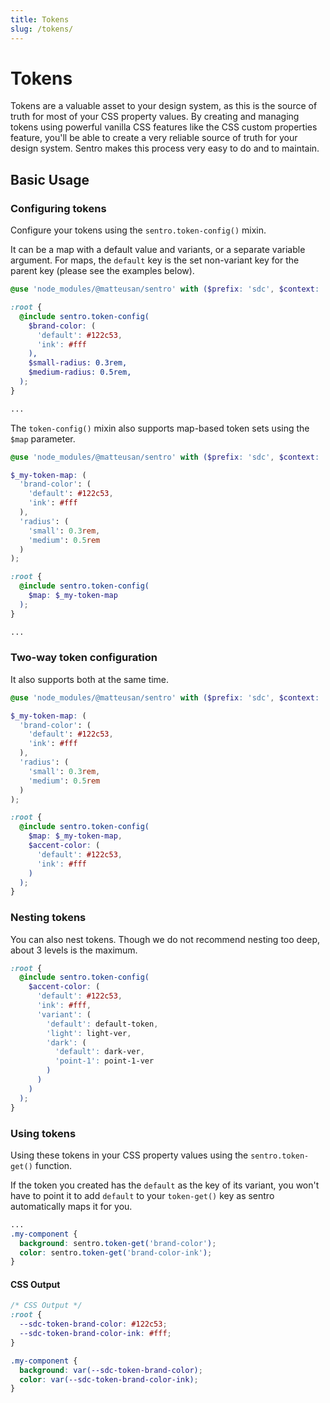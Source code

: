 ```yaml
---
title: Tokens
slug: /tokens/
---
```


# Tokens

Tokens are a valuable asset to your design system, as this is the source of truth for most of your CSS property values.
By creating and managing tokens using powerful vanilla CSS features like the CSS custom properties feature, you'll be
able to create a very reliable source of truth for your design system. Sentro makes this process very easy to do and to
maintain.

## Basic Usage
### Configuring tokens
Configure your tokens using the `sentro.token-config()` mixin.

It can be a map with a default value and variants, or a separate variable argument.  For maps, the `default` key is the set non-variant key for the parent key (please see the examples below).

```scss
@use 'node_modules/@matteusan/sentro' with ($prefix: 'sdc', $context: 'token');

:root {
  @include sentro.token-config(
    $brand-color: (
      'default': #122c53,
      'ink': #fff
    ),
    $small-radius: 0.3rem,
    $medium-radius: 0.5rem,
  );
}

...
```

The `token-config()` mixin also supports map-based token sets using the `$map` parameter.

```scss
@use 'node_modules/@matteusan/sentro' with ($prefix: 'sdc', $context: 'token');

$_my-token-map: (
  'brand-color': (
    'default': #122c53,
    'ink': #fff
  ),
  'radius': (
    'small': 0.3rem,
    'medium': 0.5rem
  )
);

:root {
  @include sentro.token-config(
    $map: $_my-token-map
  );
}

...
```

### Two-way token configuration

It also supports both at the same time.

```scss
@use 'node_modules/@matteusan/sentro' with ($prefix: 'sdc', $context: 'token');

$_my-token-map: (
  'brand-color': (
    'default': #122c53,
    'ink': #fff
  ),
  'radius': (
    'small': 0.3rem,
    'medium': 0.5rem
  )
);

:root {
  @include sentro.token-config(
    $map: $_my-token-map,
    $accent-color: (
      'default': #122c53,
      'ink': #fff
    )
  );
}
```

### Nesting tokens
You can also nest tokens. Though we do not recommend nesting too deep, about 3 levels is the maximum.

```scss
:root {
  @include sentro.token-config(
    $accent-color: (
      'default': #122c53,
      'ink': #fff,
      'variant': (
        'default': default-token,
        'light': light-ver,
        'dark': (
          'default': dark-ver,
          'point-1': point-1-ver
        )
      )
    )
  );
}
```

### Using tokens
Using these tokens in your CSS property values using the `sentro.token-get()` function.

If the token you created has the `default` as the key of its variant, you won't have to point it to add `default` to
  your `token-get()` key as sentro automatically maps it for you.

```scss
...
.my-component {
  background: sentro.token-get('brand-color');
  color: sentro.token-get('brand-color-ink');
}
```

#### CSS Output

```css
/* CSS Output */
:root {
  --sdc-token-brand-color: #122c53;
  --sdc-token-brand-color-ink: #fff;
}

.my-component {
  background: var(--sdc-token-brand-color);
  color: var(--sdc-token-brand-color-ink);
}
```